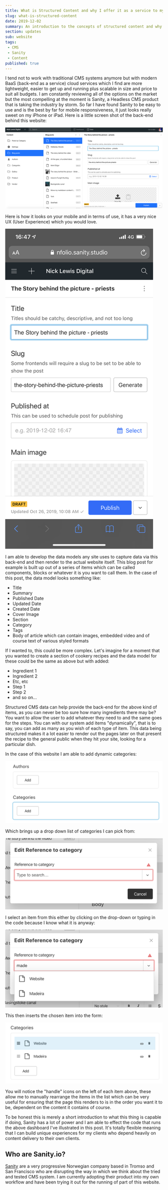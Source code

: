 ```yaml
---
title: What is Structured Content and why I offer it as a service to my clients
slug: what-is-structured-content
date: 2019-12-02
summary: An introduction to the concepts of structured content and why I find it to be immensely powerful and easily intuitive for all levels of end-user
section: updates
sub: website
tags: 
 - CMS
 - Sanity
 - Content
published: true
---
```

I tend not to work with traditional CMS systems anymore but with modern BaaS (back-end as a service) cloud services which I find are more lightweight, easier to get up and running plus scalable in size and price to suit all budgets. I am constantly reviewing all of the options on the market but the most compelling at the moment is Sanity, a Headless CMS product that is taking the industry by storm. So far I have found Sanity to be easy to use and is the best by far for mobile responsiveness, it just looks really sweet on my iPhone or iPad. Here is a little screen shot of the back-end behind this website:

![Screenshot_2019-12-02_at_16.43.01.png](./Screenshot_2019-12-02_at_16.43.01.png)

Here is how it looks on your mobile and in terms of use, it has a very nice UX (User Experience) which you would love. 

![A563DB74-7B73-4AD0-970B-0E31EDB84007.png](./A563DB74-7B73-4AD0-970B-0E31EDB84007.png)

I am able to develop the data models any site uses to capture data via this back-end and then render to the actual website itself. This blog post for example is built up out of a series of items which can be called components, blocks or whatever it is you want to call them. In the case of this post, the data model looks something like:

- Title
- Summary
- Published Date
- Updated Date
- Created Date
- Cover Image
- Section
- Category
- Tags
- Body of article which can contain images, embedded video and of course text of various styled formats

If I wanted to, this could be more complex. Let's imagine for a moment that you wanted to create a section of cookery recipes and the data model for these could be the same as above but with added:

- Ingredient 1
- Ingredient 2
- Etc, etc
- Step 1
- Step 2
- and so on...

Structured CMS data can help provide the back-end for the above kind of items, as you can never be too sure how many ingredients there may be? You want to allow the user to add whatever they need to and the same goes for the steps. You can with our system add items "dynamically", that is to say, you can add as many as you wish of each type of item. This data being structured makes it a lot easier to render out the pages later on that present the recipe to the general public when they hit your site, looking for a particular dish.

In the case of this website I am able to add dynamic categories:

![Screenshot_2019-12-02_at_17.01.54.png](./Screenshot_2019-12-02_at_17.01.54.png)

Which brings up a drop down list of categories I can pick from:

![Screenshot_2019-12-02_at_17.03.21.png](./Screenshot_2019-12-02_at_17.03.21.png)

I select an item from this either by clicking on the drop-down or typing in the code because I know what it is anyway:

![Screenshot_2019-12-02_at_17.04.31.png](./Screenshot_2019-12-02_at_17.04.31.png)

This then inserts the chosen item into the form:

![Screenshot_2019-12-02_at_17.05.31.png](./Screenshot_2019-12-02_at_17.05.31.png)

You will notice the "handle" icons on the left of each item above, these allow me to manually rearrange the items in the list which can be very useful for ensuring that the page this renders to is in the order you want it to be, dependent on the content it contains of course.

To be honest this is merely a short introduction to what this thing is capable if doing, Sanity has a lot of power and I am able to effect the code that runs the above dashboard I've illustrated in this post. It's totally flexible meaning that I can build unique experiences for my clients who depend heavily on content delivery to their own clients.

## Who are Sanity.io?
[Sanity](https://sanity.io) are a very progressive Norwegian company based in Tromso and San Francisco who are disrupting the way in which we think about the tried and tested CMS system. I am currently adopting their product into my own workflow and have been trying it out for the running of part of this website.